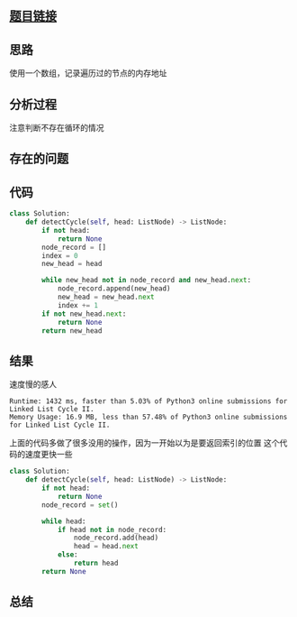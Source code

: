 [//]: # (@Author  : xu.junpeng)
[//]: # (@Time    : 2020/7/15 11:26 下午)
## [题目链接](https://leetcode.com/problems/linked-list-cycle-ii/)

## 思路
使用一个数组，记录遍历过的节点的内存地址
## 分析过程
注意判断不存在循环的情况
## 存在的问题

## 代码
```python
class Solution:
    def detectCycle(self, head: ListNode) -> ListNode:
        if not head:
            return None
        node_record = []
        index = 0
        new_head = head

        while new_head not in node_record and new_head.next:
            node_record.append(new_head)
            new_head = new_head.next
            index += 1
        if not new_head.next:
            return None
        return new_head
```

## 结果
速度慢的感人
```
Runtime: 1432 ms, faster than 5.03% of Python3 online submissions for Linked List Cycle II.
Memory Usage: 16.9 MB, less than 57.48% of Python3 online submissions for Linked List Cycle II.
```
上面的代码多做了很多没用的操作，因为一开始以为是要返回索引的位置
这个代码的速度更快一些
```python
class Solution:
    def detectCycle(self, head: ListNode) -> ListNode:
        if not head:
            return None
        node_record = set()

        while head:
            if head not in node_record:
                node_record.add(head)
                head = head.next
            else:
                return head
        return None
```
## 总结

